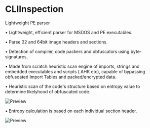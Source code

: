 # CLIInspection
Lightweight PE parser 

• Lightweight, efficient parser for MSDOS and PE executables.

• Parse 32 and 64bit image headers and sections.

• Detection of compiler, code packers and obfuscators using byte-signatures.

• Made from scratch heuristic scan engine of imports, strings and embedded executables and scripts (.AHK etc), capable of bypassing obfuscated Import Tables and packed/encrypted data.

• Heuristic scan of the code's structure based on entropy value to determine likelyhood of obfuscated code.


![Preview](https://i.imgur.com/Z0psGhC.jpeg)


• Entropy calculation is based on each individual section header. 

![Preview](https://i.imgur.com/gLN9YQX.jpeg)
